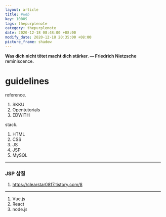```yaml
---
layout: article
title: #web
key: 10009
tags: thepurplenote
category: thepurplenote
date: 2020-12-18 08:48:00 +08:00
modify_date: 2020-12-18 20:35:00 +08:00
picture_frame: shadow
---
```


**Was dich nicht tötet macht dich stärker. ― Friedrich Nietzsche**
reminiscence.
<!--more-->

# guidelines

reference.
1) SKKU
2) Opentutorials
3) EDWITH

stack.
1) HTML
2) CSS
3) JS
4) JSP
5) MySQL
----
### JSP 삽질
1) https://clearstar0817.tistory.com/8

----
1) Vue.js
2) React
3) node.js
